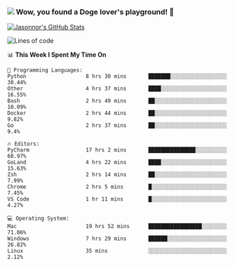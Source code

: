 ### ![](https://i.imgur.com/GGIpA8z.png) Wow, you found a Doge lover's playground! 👋

[![Jasonnor's GitHub Stats](https://github-readme-stats.vercel.app/api?username=Jasonnor&custom_title=Jasonnor%27s%20GitHub%20Stats&show_icons=true&count_private=true&include_all_commits=true)](https://github.com/anuraghazra/github-readme-stats)

<!--START_SECTION:waka-->
![Lines of code](https://img.shields.io/badge/From%20Hello%20World%20I%27ve%20Written-10.3%20million%20lines%20of%20code-blue)

📊 **This Week I Spent My Time On** 

```text
💬 Programming Languages: 
Python                   8 hrs 30 mins       ███████░░░░░░░░░░░░░░░░░░   30.44% 
Other                    4 hrs 37 mins       ████░░░░░░░░░░░░░░░░░░░░░   16.55% 
Bash                     2 hrs 49 mins       ██░░░░░░░░░░░░░░░░░░░░░░░   10.09% 
Docker                   2 hrs 44 mins       ██░░░░░░░░░░░░░░░░░░░░░░░   9.82% 
Go                       2 hrs 37 mins       ██░░░░░░░░░░░░░░░░░░░░░░░   9.4%

🔥 Editors: 
PyCharm                  17 hrs 2 mins       ███████████████░░░░░░░░░░   60.97% 
GoLand                   4 hrs 22 mins       ████░░░░░░░░░░░░░░░░░░░░░   15.63% 
Zsh                      2 hrs 14 mins       ██░░░░░░░░░░░░░░░░░░░░░░░   7.99% 
Chrome                   2 hrs 5 mins        █░░░░░░░░░░░░░░░░░░░░░░░░   7.45% 
VS Code                  1 hr 11 mins        █░░░░░░░░░░░░░░░░░░░░░░░░   4.27%

💻 Operating System: 
Mac                      19 hrs 52 mins      █████████████████░░░░░░░░   71.06% 
Windows                  7 hrs 29 mins       ██████░░░░░░░░░░░░░░░░░░░   26.82% 
Linux                    35 mins             ░░░░░░░░░░░░░░░░░░░░░░░░░   2.12%

```


<!--END_SECTION:waka-->

<!--
**Jasonnor/Jasonnor** is a ✨ _special_ ✨ repository because its `README.md` (this file) appears on your GitHub profile.

Here are some ideas to get you started:

- 🔭 I’m currently working on ...
- 🌱 I’m currently learning ...
- 👯 I’m looking to collaborate on ...
- 🤔 I’m looking for help with ...
- 💬 Ask me about ...
- 📫 How to reach me: ...
- 😄 Pronouns: ...
- ⚡ Fun fact: ...

#### I’m currently studying 📜

- Python ASGI Server
- Message Queue
- Self-supervised learning
-->
